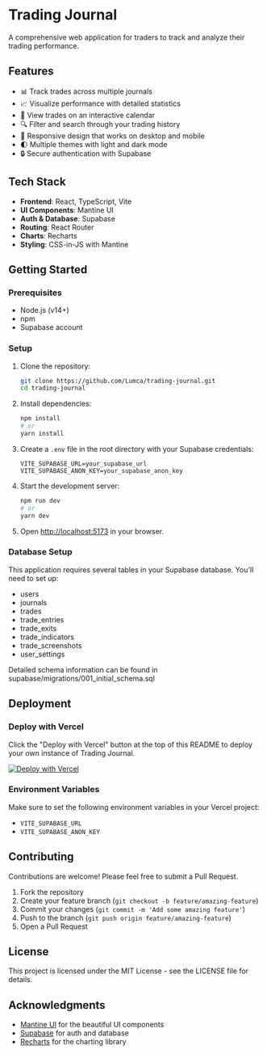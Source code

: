 # Trading Journal
A comprehensive web application for traders to track and analyze their trading performance.

## Features

- 📊 Track trades across multiple journals
- 📈 Visualize performance with detailed statistics
- 📅 View trades on an interactive calendar
- 🔍 Filter and search through your trading history
- 📱 Responsive design that works on desktop and mobile
- 🌓 Multiple themes with light and dark mode
- 🔒 Secure authentication with Supabase

## Tech Stack

- **Frontend**: React, TypeScript, Vite
- **UI Components**: Mantine UI
- **Auth & Database**: Supabase
- **Routing**: React Router
- **Charts**: Recharts
- **Styling**: CSS-in-JS with Mantine

## Getting Started

### Prerequisites

- Node.js (v14+)
- npm
- Supabase account

### Setup

1. Clone the repository:
   ```bash
   git clone https://github.com/Lumca/trading-journal.git
   cd trading-journal
   ```

2. Install dependencies:
   ```bash
   npm install
   # or
   yarn install
   ```

3. Create a `.env` file in the root directory with your Supabase credentials:
   ```
   VITE_SUPABASE_URL=your_supabase_url
   VITE_SUPABASE_ANON_KEY=your_supabase_anon_key
   ```

4. Start the development server:
   ```bash
   npm run dev
   # or
   yarn dev
   ```

5. Open [http://localhost:5173](http://localhost:5173) in your browser.

### Database Setup

This application requires several tables in your Supabase database. You'll need to set up:

- users
- journals
- trades
- trade_entries
- trade_exits
- trade_indicators
- trade_screenshots
- user_settings

Detailed schema information can be found in supabase/migrations/001_initial_schema.sql

## Deployment

### Deploy with Vercel

Click the "Deploy with Vercel" button at the top of this README to deploy your own instance of Trading Journal.

[![Deploy with Vercel](https://vercel.com/button)](https://vercel.com/new/clone?repository-url=https%3A%2F%2Fgithub.com%2FLumca%2Ftrading-journal)

### Environment Variables

Make sure to set the following environment variables in your Vercel project:

- `VITE_SUPABASE_URL`
- `VITE_SUPABASE_ANON_KEY`

## Contributing

Contributions are welcome! Please feel free to submit a Pull Request.

1. Fork the repository
2. Create your feature branch (`git checkout -b feature/amazing-feature`)
3. Commit your changes (`git commit -m 'Add some amazing feature'`)
4. Push to the branch (`git push origin feature/amazing-feature`)
5. Open a Pull Request

## License

This project is licensed under the MIT License - see the LICENSE file for details.

## Acknowledgments

- [Mantine UI](https://mantine.dev/) for the beautiful UI components
- [Supabase](https://supabase.io/) for auth and database
- [Recharts](https://recharts.org/) for the charting library